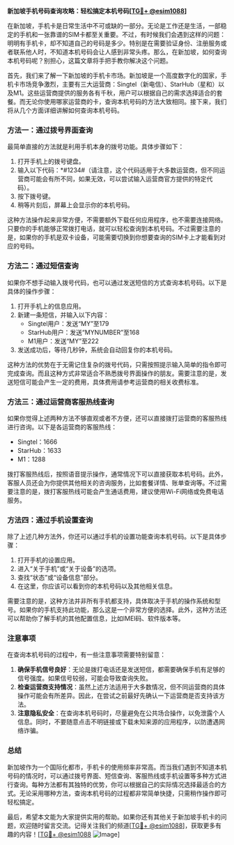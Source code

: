 **新加坡手机号码查询攻略：轻松搞定本机号码[[TG💪+ @esim1088](https://t.me/s/esim1088)]**

在新加坡，手机卡是日常生活中不可或缺的一部分。无论是工作还是生活，一部稳定的手机和一张靠谱的SIM卡都至关重要。不过，有时候我们会遇到这样的问题：明明有手机卡，却不知道自己的号码是多少。特别是在需要验证身份、注册服务或者联系他人时，不知道本机号码会让人感到非常头疼。那么，在新加坡，如何查询本机号码呢？别担心，这篇文章将手把手教你解决这个问题。

首先，我们来了解一下新加坡的手机卡市场。新加坡是一个高度数字化的国家，手机卡市场竞争激烈，主要有三大运营商：Singtel（新电信）、StarHub（星和）以及M1。这些运营商提供的服务各有千秋，用户可以根据自己的需求选择适合的套餐。而无论你使用哪家运营商的卡，查询本机号码的方法大致相同。接下来，我们将从几个方面详细讲解如何查询本机号码。

### 方法一：通过拨号界面查询

最简单直接的方法就是利用手机本身的拨号功能。具体步骤如下：

1. 打开手机上的拨号键盘。
2. 输入以下代码：*#1234#（请注意，这个代码适用于大多数运营商，但不同运营商可能会有所不同，如果无效，可以尝试输入运营商官方提供的特定代码）。
3. 按下拨号键。
4. 稍等片刻后，屏幕上会显示你的本机号码。

这种方法操作起来非常方便，不需要额外下载任何应用程序，也不需要连接网络。只要你的手机能够正常拨打电话，就可以轻松查询到本机号码。不过需要注意的是，如果你的手机是双卡设备，可能需要切换到你想要查询的SIM卡上才能看到对应的号码。

### 方法二：通过短信查询

如果你不想手动输入拨号代码，也可以通过发送短信的方式查询本机号码。以下是具体的操作步骤：

1. 打开手机上的信息应用。
2. 新建一条短信，并输入以下内容：
   - Singtel用户：发送“MY”至179
   - StarHub用户：发送“MYNUMBER”至168
   - M1用户：发送“MY”至222
3. 发送成功后，等待几秒钟，系统会自动回复你的本机号码。

这种方法的优势在于无需记住复杂的拨号代码，只需按照提示输入简单的指令即可完成查询。而且这种方式非常适合不熟悉拨号界面操作的朋友。需要注意的是，发送短信可能会产生一定的费用，具体费用请参考运营商的相关收费标准。

### 方法三：通过运营商客服热线查询

如果你觉得上述两种方法不够直观或者不方便，还可以直接拨打运营商的客服热线进行咨询。以下是各运营商的客服热线：

- Singtel：1666
- StarHub：1633
- M1：1288

拨打客服热线后，按照语音提示操作，通常情况下可以直接获取本机号码。此外，客服人员还会为你提供其他相关的咨询服务，比如套餐详情、账单查询等。不过需要注意的是，拨打客服热线可能会产生通话费用，建议使用Wi-Fi网络或免费电话服务。

### 方法四：通过手机设置查询

除了上述几种方法外，你还可以通过手机的设置功能查询本机号码。以下是具体步骤：

1. 打开手机的设置应用。
2. 进入“关于手机”或“关于设备”的选项。
3. 查找“状态”或“设备信息”部分。
4. 在这里，你应该可以看到你的本机号码以及其他相关信息。

需要注意的是，这种方法并非所有手机都支持，具体取决于手机的操作系统和型号。如果你的手机支持此功能，那么这是一个非常方便的选择。此外，这种方法还可以帮助你了解手机的其他配置信息，比如IMEI码、软件版本等。

### 注意事项

在查询本机号码的过程中，有一些注意事项需要特别留意：

1. **确保手机信号良好**：无论是拨打电话还是发送短信，都需要确保手机有足够的信号强度。如果信号较弱，可能会导致查询失败。
2. **检查运营商支持情况**：虽然上述方法适用于大多数情况，但不同运营商的具体操作可能会有所差异。因此，在尝试之前最好先确认一下运营商是否支持该方法。
3. **注意隐私安全**：在查询本机号码时，尽量避免在公共场合操作，以免泄露个人信息。同时，不要随意点击不明链接或下载未知来源的应用程序，以防遭遇网络诈骗。

### 总结

新加坡作为一个国际化都市，手机卡的使用频率非常高。而当我们遇到不知道本机号码的情况时，可以通过拨号界面、短信查询、客服热线或手机设置等多种方式进行查询。每种方法都有其独特的优势，你可以根据自己的实际情况选择最适合的方式。无论采用哪种方法，查询本机号码的过程都非常简单快捷，只需稍作操作即可轻松搞定。

最后，希望本文能为大家提供实用的帮助。如果你还有其他关于新加坡手机卡的问题，欢迎随时留言交流。记得关注我们的频道[[TG💪+ @esim1088](https://t.me/s/esim1088)]，获取更多有趣的内容！[[TG💪+ @esim1088](https://t.me/s/esim1088) ![Image](https://i.postimg.cc/4NQfJmqS/Snipaste-2025-05-13-00-14-12.png)]